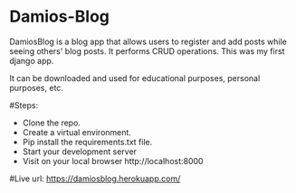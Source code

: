 # Damios-Blog

DamiosBlog is a blog app that allows users to register and add posts while seeing others' blog posts. It performs CRUD operations. 
This was my first django app.

It can be downloaded and used for educational purposes, personal purposes, etc.

#Steps: 
- Clone the repo.
- Create a virtual environment.
- Pip install the requirements.txt file.
- Start your development server
- Visit on your local browser http://localhost:8000

#Live url: https://damiosblog.herokuapp.com/

